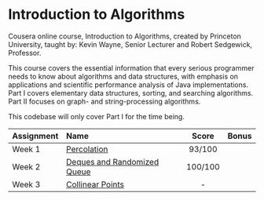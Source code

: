 # Introduction to Algorithms

Cousera online course, Introduction to Algorithms, created by Princeton University, taught by: Kevin Wayne, Senior Lecturer and Robert Sedgewick, Professor.

This course covers the essential information that every serious programmer needs to know about algorithms and data structures, with emphasis on applications and scientific performance analysis of Java implementations. Part I covers elementary data structures, sorting, and searching algorithms. Part II focuses on graph- and string-processing algorithms.

This codebase will only cover Part I for the time being.

| Assignment  | Name            |  Score   |  Bonus   |
| :---        | :---            |  :---:   |  :---:   |
| Week 1      | [Percolation](https://github.com/helplah/princeton-algorithms/tree/master/percolation)     |  93/100  |
| Week 2      | [Deques and Randomized Queue](https://github.com/helplah/princeton-algorithms/tree/master/queues)     |  100/100  |
| Week 3      | [Collinear Points](https://github.com/helplah/princeton-algorithms/tree/master/collinear)     |  -  |
